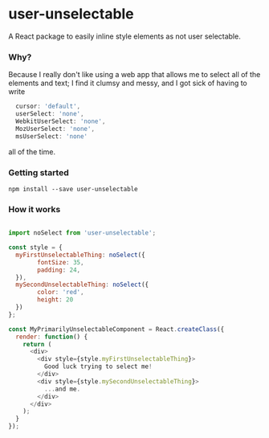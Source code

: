 # user-unselectable

A React package to easily inline style elements as not user selectable.

### Why?

Because I really don't like using a web app that allows me to select all of the elements and text; I find it clumsy and messy, and I got sick of having to write 

```js
  cursor: 'default',
  userSelect: 'none',
  WebkitUserSelect: 'none',
  MozUserSelect: 'none',
  msUserSelect: 'none'
```

all of the time.

### Getting started

```
npm install --save user-unselectable
```

### How it works

```js

import noSelect from 'user-unselectable';

const style = {
  myFirstUnselectableThing: noSelect({
        fontSize: 35,
        padding: 24,
  }),
  mySecondUnselectableThing: noSelect({
        color: 'red',
        height: 20
  })
};

const MyPrimarilyUnselectableComponent = React.createClass({
  render: function() {
    return (
      <div>
        <div style={style.myFirstUnselectableThing}>
          Good luck trying to select me!
        </div>
        <div style={style.mySecondUnselectableThing}>
          ...and me.
        </div>
      </div>
    );
  }
});
```
